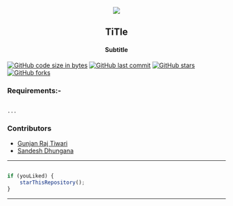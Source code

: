  <p align="center">
    <img src="https://technologyandsociety.org/wp-content/uploads/Logo-Color-1.jpg" />
    <h2 align="center">TiTle</h2>
    <h4 align="center">Subtitle</h4>
</p>

[![GitHub code size in bytes](https://img.shields.io/github/languages/code-size/ieeessitvit/Tech-Updates?logo=github&style=social)](https://github.com/ieeessitvit/) [![GitHub last commit](https://img.shields.io/github/last-commit/ieeessitvit/Tech-Updates?style=social&logo=git)](https://github.com/ieeessitvit/) [![GitHub stars](https://img.shields.io/github/stars/ieeessitvit/Tech-Updates?style=social)](https://github.com/ieeessitvit/.../stargazers) [![GitHub forks](https://img.shields.io/github/forks/ieeessitvit/Tech-Updates?style=social&logo=git)](https://github.com/ieeessitvit/.../network)


### Requirements:-

```

...

```


### Contributors

- [ Gunjan Raj Tiwari ](https://github.com/)
- [ Sandesh Dhungana ](https://github.com/)


---------

```javascript

if (youLiked) {
    starThisRepository();
}

```

-----------
